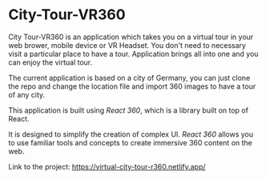 # City-Tour-VR360
City Tour-VR360 is an application which takes you on a virtual tour in your web brower, mobile device or VR Headset. You don't need to necessary visit a particular place to have a tour.
Application brings all into one and you can enjoy the virtual tour.

The current application is based on a city of Germany, you can just clone the repo and change the location file and import 360 images to have a tour of any city.

This application is built using *React 360*, which is a library built on top of React. 

It is designed to simplify the creation of complex UI. *React 360* allows you to use familiar tools and concepts to create immersive 360 content on the web.

Link to the project: https://virtual-city-tour-r360.netlify.app/
